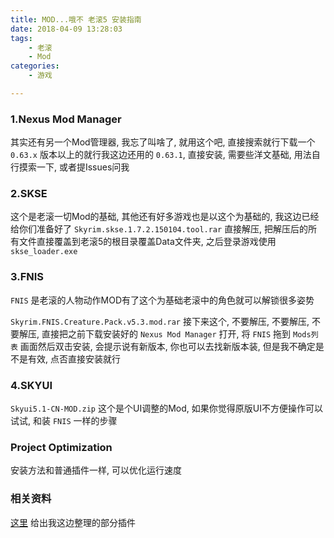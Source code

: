 ```yaml
---
title: MOD...哦不 老滚5 安装指南
date: 2018-04-09 13:28:03
tags: 
    - 老滚
    - Mod
categories: 
    - 游戏

---
```


### 1.Nexus Mod Manager
其实还有另一个Mod管理器, 我忘了叫啥了, 就用这个吧, 直接搜索就行下载一个 `0.63.x` 版本以上的就行我这边还用的 `0.63.1`, 直接安装, 需要些洋文基础, 用法自行摸索一下, 或者提Issues问我

### 2.SKSE
这个是老滚一切Mod的基础, 其他还有好多游戏也是以这个为基础的, 我这边已经给你们准备好了 `Skyrim.skse.1.7.2.150104.tool.rar` 直接解压, 把解压后的所有文件直接覆盖到老滚5的根目录覆盖Data文件夹, 之后登录游戏使用 `skse_loader.exe` 

### 3.FNIS
`FNIS` 是老滚的人物动作MOD有了这个为基础老滚中的角色就可以解锁很多姿势

`Skyrim.FNIS.Creature.Pack.v5.3.mod.rar` 接下来这个, 不要解压, 不要解压, 不要解压, 直接把之前下载安装好的 `Nexus Mod Manager` 打开, 将 `FNIS` 拖到 `Mods列表` 画面然后双击安装, 会提示说有新版本, 你也可以去找新版本装, 但是我不确定是不是有效, 点否直接安装就行

### 4.SKYUI
`Skyui5.1-CN-MOD.zip` 这个是个UI调整的Mod, 如果你觉得原版UI不方便操作可以试试, 和装 `FNIS` 一样的步骤

### Project Optimization
安装方法和普通插件一样, 可以优化运行速度

### 相关资料
[这里](https://github.com/MlightShadow/etc/tree/master/%E8%80%81%E6%BB%9AMod)
给出我这边整理的部分插件

<style> 
remark{
border: 1px solid #777;
border-radius: 4px;
padding-right: 2px;
padding-left: 2px;
color: #777;
background-color: #eee;
}
</style>